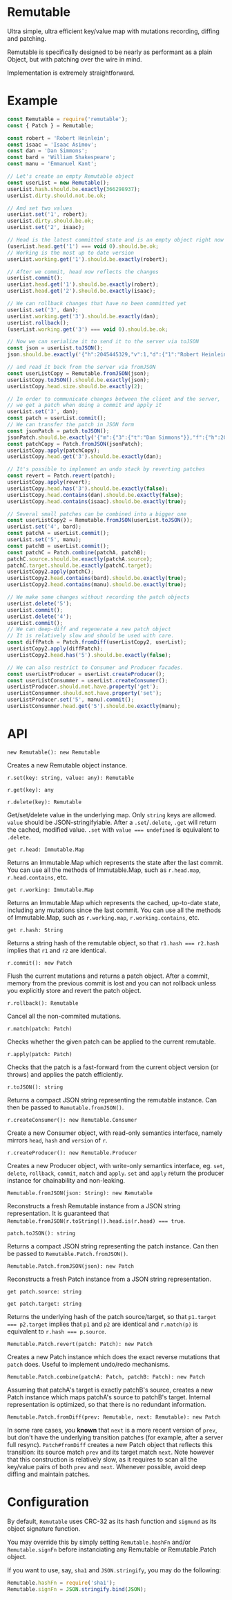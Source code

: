 Remutable
=========

Ultra simple, ultra efficient key/value map with mutations recording, diffing and patching.

Remutable is specifically designed to be nearly as performant as a plain Object, but with patching over the wire in mind.

Implementation is extremely straightforward.

Example
=======
```js
const Remutable = require('remutable');
const { Patch } = Remutable;

const robert = 'Robert Heinlein';
const isaac = 'Isaac Asimov';
const dan = 'Dan Simmons';
const bard = 'William Shakespeare';
const manu = 'Emmanuel Kant';

// Let's create an empty Remutable object
const userList = new Remutable();
userList.hash.should.be.exactly(366298937);
userList.dirty.should.not.be.ok;

// And set two values
userList.set('1', robert);
userList.dirty.should.be.ok;
userList.set('2', isaac);

// Head is the latest committed state and is an empty object right now
(userList.head.get('1') === void 0).should.be.ok;
// Working is the most up to date version
userList.working.get('1').should.be.exactly(robert);

// After we commit, head now reflects the changes
userList.commit();
userList.head.get('1').should.be.exactly(robert);
userList.head.get('2').should.be.exactly(isaac);

// We can rollback changes that have no been committed yet
userList.set('3', dan);
userList.working.get('3').should.be.exactly(dan);
userList.rollback();
(userList.working.get('3') === void 0).should.be.ok;

// Now we can serialize it to send it to the server via toJSON
const json = userList.toJSON();
json.should.be.exactly('{"h":2045445329,"v":1,"d":{"1":"Robert Heinlein","2":"Isaac Asimov"}}');

// and read it back from the server via fromJSON
const userListCopy = Remutable.fromJSON(json);
userListCopy.toJSON().should.be.exactly(json);
userListCopy.head.size.should.be.exactly(2);

// In order to communicate changes between the client and the server,
// we get a patch when doing a commit and apply it
userList.set('3', dan);
const patch = userList.commit();
// We can transfer the patch in JSON form
const jsonPatch = patch.toJSON();
jsonPatch.should.be.exactly('{"m":{"3":{"t":"Dan Simmons"}},"f":{"h":2045445329,"v":1},"t":{"h":-195302221,"v":2}}');
const patchCopy = Patch.fromJSON(jsonPatch);
userListCopy.apply(patchCopy);
userListCopy.head.get('3').should.be.exactly(dan);

// It's possible to implement an undo stack by reverting patches
const revert = Patch.revert(patch);
userListCopy.apply(revert);
userListCopy.head.has('3').should.be.exactly(false);
userListCopy.head.contains(dan).should.be.exactly(false);
userListCopy.head.contains(isaac).should.be.exactly(true);

// Several small patches can be combined into a bigger one
const userListCopy2 = Remutable.fromJSON(userList.toJSON());
userList.set('4', bard);
const patchA = userList.commit();
userList.set('5', manu);
const patchB = userList.commit();
const patchC = Patch.combine(patchA, patchB);
patchC.source.should.be.exactly(patchA.source);
patchC.target.should.be.exactly(patchC.target);
userListCopy2.apply(patchC);
userListCopy2.head.contains(bard).should.be.exactly(true);
userListCopy2.head.contains(manu).should.be.exactly(true);

// We make some changes without recording the patch objects
userList.delete('5');
userList.commit();
userList.delete('4');
userList.commit();
// We can deep-diff and regenerate a new patch object
// It is relatively slow and should be used with care.
const diffPatch = Patch.fromDiff(userListCopy2, userList);
userListCopy2.apply(diffPatch);
userListCopy2.head.has('5').should.be.exactly(false);

// We can also restrict to Consumer and Producer facades.
const userListProducer = userList.createProducer();
const userListConsummer = userList.createConsumer();
userListProducer.should.not.have.property('get');
userListConsummer.should.not.have.property('set');
userListProducer.set('5', manu).commit();
userListConsummer.head.get('5').should.be.exactly(manu);

```


API
===

`new Remutable(): new Remutable`

Creates a new Remutable object instance.

`r.set(key: string, value: any): Remutable`

`r.get(key): any`

`r.delete(key): Remutable`

Get/set/delete value in the underlying map. Only `string` keys are allowed. `value` should be JSON-stringifyiable.
After a `.set`/`.delete`, `.get` will return the cached, modified value.
`.set` with `value === undefined` is equivalent to `.delete`.

`get r.head: Immutable.Map`

Returns an Immutable.Map which represents the state after the last commit.
You can use all the methods of Immutable.Map, such as `r.head.map`, `r.head.contains`, etc.

`get r.working: Immutable.Map`

Returns an Immutable.Map which represents the cached, up-to-date state, including any mutations since the last commit.
You can use all the methods of Immutable.Map, such as `r.working.map`, `r.working.contains`, etc.

`get r.hash: String`

Returns a string hash of the remutable object, so that `r1.hash === r2.hash` implies that `r1` and `r2` are identical.

`r.commit(): new Patch`

Flush the current mutations and returns a patch object.
After a commit, memory from the previous commit is lost and you can not rollback unless you explicitly store and revert the patch object.

`r.rollback(): Remutable`

Cancel all the non-commited mutations.

`r.match(patch: Patch)`

Checks whether the given patch can be applied to the current remutable.

`r.apply(patch: Patch)`

Checks that the patch is a fast-forward from the current object version (or throws) and applies the patch efficiently.

`r.toJSON(): string`

Returns a compact JSON string representing the remutable instance. Can then be passed to `Remutable.fromJSON()`.

`r.createConsumer(): new Remutable.Consumer`

Create a new Consumer object, with read-only semantics interface, namely mirrors `head`, `hash` and `version` of `r`.

`r.createProducer(): new Remutable.Producer`

Creates a new Producer object, with write-only semantics interface, eg. `set`, `delete`, `rollback`, `commit`, `match` and `apply`. `set` and `apply` return the producer instance for chainability and non-leaking.

`Remutable.fromJSON(json: String): new Remutable`

Reconstructs a fresh Remutable instance from a JSON string representation.
It is guaranteed that `Remutable.fromJSON(r.toString()).head.is(r.head) === true`.

`patch.toJSON(): string`

Returns a compact JSON string representing the patch instance. Can then be passed to `Remutable.Patch.fromJSON()`.

`Remutable.Patch.fromJSON(json): new Patch`

Reconstructs a fresh Patch instance from a JSON string representation.

`get patch.source: string`

`get patch.target: string`

Returns the underlying hash of the patch source/target, so that `p1.target === p2.target` implies that `p1` and `p2` are identical
and `r.match(p)` is equivalent to `r.hash === p.source`.

`Remutable.Patch.revert(patch: Patch): new Patch`

Creates a new Patch instance which does the exact reverse mutations that `patch` does.
Useful to implement undo/redo mechanisms.

`Remutable.Patch.combine(patchA: Patch, patchB: Patch): new Patch`

Assuming that patchA's target is exactly patchB's source, creates a new Patch instance which maps patchA's source to patchB's target.
Internal representation is optimized, so that there is no redundant information.

`Remutable.Patch.fromDiff(prev: Remutable, next: Remutable): new Patch`

In some rare cases, you __known__ that `next` is a more recent version of `prev`, but don't have the underlying transition patches (for example, after a server full resync). `Patch#fromDiff` creates a new Patch object that reflects this transition: its source match `prev` and its target match `next`. Note however that this construction is relatively slow, as it requires to scan all the key/value pairs of both `prev` and `next`. Whenever possible, avoid deep diffing and maintain patches.

Configuration
=============

By default, `Remutable` uses CRC-32 as its hash function and `sigmund` as its object signature function.

You may override this by simply setting `Remutable.hashFn` and/or `Remutable.signFn` before instanciating any Remutable or Remutable.Patch object.

If you want to use, say, `sha1` and `JSON.stringify`, you may do the following:

```js
Remutable.hashFn = require('sha1');
Remutable.signFn = JSON.stringify.bind(JSON);
```
